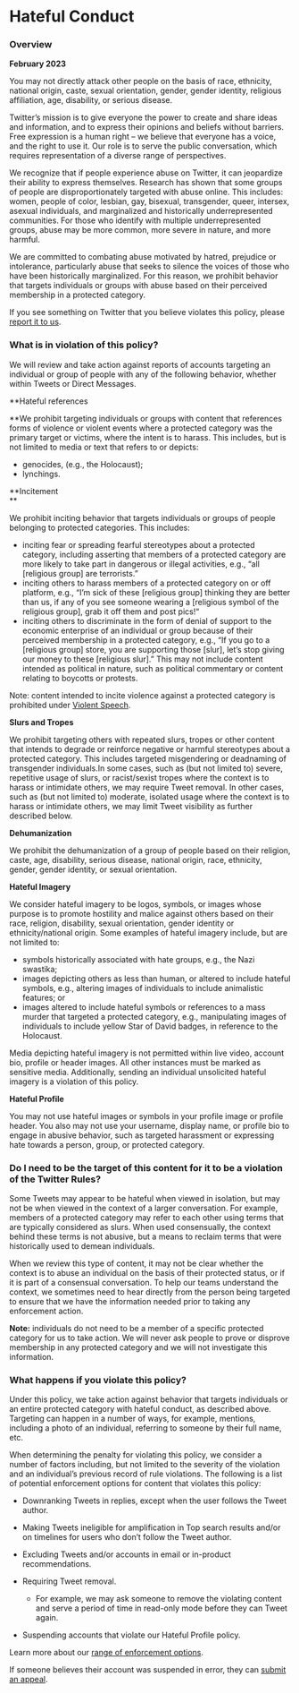 Hateful Conduct
===============

### Overview 

**February 2023**

You may not directly attack other people on the basis of race, ethnicity, national origin, caste, sexual orientation, gender, gender identity, religious affiliation, age, disability, or serious disease. 

Twitter’s mission is to give everyone the power to create and share ideas and information, and to express their opinions and beliefs without barriers. Free expression is a human right – we believe that everyone has a voice, and the right to use it. Our role is to serve the public conversation, which requires representation of a diverse range of perspectives. 

We recognize that if people experience abuse on Twitter, it can jeopardize their ability to express themselves. Research has shown that some groups of people are disproportionately targeted with abuse online. This includes: women, people of color, lesbian, gay, bisexual, transgender, queer, intersex, asexual individuals, and marginalized and historically underrepresented communities. For those who identify with multiple underrepresented groups, abuse may be more common, more severe in nature, and more harmful.

We are committed to combating abuse motivated by hatred, prejudice or intolerance, particularly abuse that seeks to silence the voices of those who have been historically marginalized. For this reason, we prohibit behavior that targets individuals or groups with abuse based on their perceived membership in a protected category.  

If you see something on Twitter that you believe violates this policy, please [report it to us](https://help.twitter.com/en/forms/safety-and-sensitive-content/abuse.html).

### What is in violation of this policy?  

We will review and take action against reports of accounts targeting an individual or group of people with any of the following behavior, whether within Tweets or Direct Messages. 

**Hateful references  
  
**We prohibit targeting individuals or groups with content that references forms of violence or violent events where a protected category was the primary target or victims, where the intent is to harass. This includes, but is not limited to media or text that refers to or depicts:

* genocides, (e.g., the Holocaust);
* lynchings.

**Incitement  
**

We prohibit inciting behavior that targets individuals or groups of people belonging to protected categories. This includes:

* inciting fear or spreading fearful stereotypes about a protected category, including asserting that members of a protected category are more likely to take part in dangerous or illegal activities, e.g., “all \[religious group\] are terrorists.”
* inciting others to harass members of a protected category on or off platform, e.g., “I’m sick of these \[religious group\] thinking they are better than us, if any of you see someone wearing a \[religious symbol of the religious group\], grab it off them and post pics!“
* inciting others to discriminate in the form of denial of support to the economic enterprise of an individual or group because of their perceived membership in a protected category, e.g., “If you go to a \[religious group\] store, you are supporting those \[slur\], let’s stop giving our money to these \[religious slur\].” This may not include content intended as political in nature, such as political commentary or content relating to boycotts or protests.

Note: content intended to incite violence against a protected category is prohibited under [Violent Speech](https://help.twitter.com/en/rules-and-policies/violent-speech.html).

**Slurs and Tropes**  
  
We prohibit targeting others with repeated slurs, tropes or other content that intends to degrade or reinforce negative or harmful stereotypes about a protected category. This includes targeted misgendering or deadnaming of transgender individuals.In some cases, such as (but not limited to) severe, repetitive usage of slurs, or racist/sexist tropes where the context is to harass or intimidate others, we may require Tweet removal. In other cases, such as (but not limited to) moderate, isolated usage where the context is to harass or intimidate others, we may limit Tweet visibility as further described below.

**Dehumanization**

We prohibit the dehumanization of a group of people based on their religion, caste, age, disability, serious disease, national origin, race, ethnicity, gender, gender identity, or sexual orientation.

**Hateful Imagery** 

We consider hateful imagery to be logos, symbols, or images whose purpose is to promote hostility and malice against others based on their race, religion, disability, sexual orientation, gender identity or ethnicity/national origin. Some examples of hateful imagery include, but are not limited to:

* symbols historically associated with hate groups, e.g., the Nazi swastika;
* images depicting others as less than human, or altered to include hateful symbols, e.g., altering images of individuals to include animalistic features; or
* images altered to include hateful symbols or references to a mass murder that targeted a protected category, e.g., manipulating images of individuals to include yellow Star of David badges, in reference to the Holocaust.

Media depicting hateful imagery is not permitted within live video, account bio, profile or header images. All other instances must be marked as sensitive media. Additionally, sending an individual unsolicited hateful imagery is a violation of this policy. 

**Hateful Profile**

You may not use hateful images or symbols in your profile image or profile header. You also may not use your username, display name, or profile bio to engage in abusive behavior, such as targeted harassment or expressing hate towards a person, group, or protected category.

### Do I need to be the target of this content for it to be a violation of the Twitter Rules?  

Some Tweets may appear to be hateful when viewed in isolation, but may not be when viewed in the context of a larger conversation. For example, members of a protected category may refer to each other using terms that are typically considered as slurs. When used consensually, the context behind these terms is not abusive, but a means to reclaim terms that were historically used to demean individuals.  

When we review this type of content, it may not be clear whether the context is to abuse an individual on the basis of their protected status, or if it is part of a consensual conversation. To help our teams understand the context, we sometimes need to hear directly from the person being targeted to ensure that we have the information needed prior to taking any enforcement action.

**Note:** individuals do not need to be a member of a specific protected category for us to take action. We will never ask people to prove or disprove membership in any protected category and we will not investigate this information. 

### What happens if you violate this policy?  

Under this policy, we take action against behavior that targets individuals or an entire protected category with hateful conduct, as described above. Targeting can happen in a number of ways, for example, mentions, including a photo of an individual, referring to someone by their full name, etc.

When determining the penalty for violating this policy, we consider a number of factors including, but not limited to the severity of the violation and an individual’s previous record of rule violations. The following is a list of potential enforcement options for content that violates this policy:

* Downranking Tweets in replies, except when the user follows the Tweet author.  
    
* Making Tweets ineligible for amplification in Top search results and/or on timelines for users who don’t follow the Tweet author.
* Excluding Tweets and/or accounts in email or in-product recommendations. 
* Requiring Tweet removal.
    * For example, we may ask someone to remove the violating content and serve a period of time in read-only mode before they can Tweet again.
* Suspending accounts that violate our Hateful Profile policy.

Learn more about our [range of enforcement options](https://help.twitter.com/en/rules-and-policies/enforcement-options.html). 

If someone believes their account was suspended in error, they can [submit an appeal](https://help.twitter.com/en/forms/account-access/appeals.html).